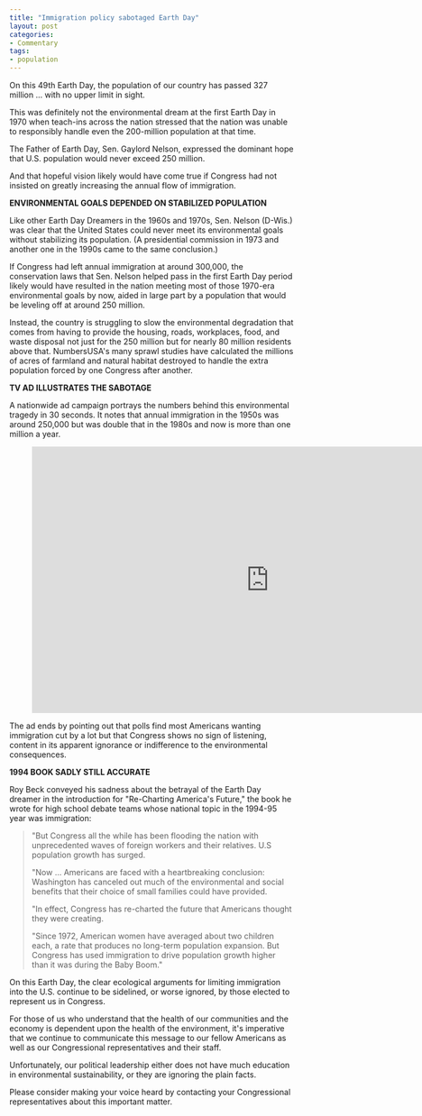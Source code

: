 ```yaml
---
title: "Immigration policy sabotaged Earth Day"
layout: post
categories:
- Commentary
tags:
- population
---
```


On this 49th Earth Day, the population of our country has passed 327 million ... with no upper limit in sight.

This was definitely not the environmental dream at the first Earth Day in 1970 when teach-ins across the nation stressed that the nation was unable to responsibly handle even the 200-million population at that time.

The Father of Earth Day, Sen. Gaylord Nelson, expressed the dominant hope that U.S. population would never exceed 250 million.

And that hopeful vision likely would have come true if Congress had not insisted on greatly increasing the annual flow of immigration.

**ENVIRONMENTAL GOALS DEPENDED ON STABILIZED POPULATION**

Like other Earth Day Dreamers in the 1960s and 1970s, Sen. Nelson (D-Wis.) was clear that the United States could never meet its environmental goals without stabilizing its population. (A presidential commission in 1973 and another one in the 1990s came to the same conclusion.)

If Congress had left annual immigration at around 300,000, the conservation laws that Sen. Nelson helped pass in the first Earth Day period likely would have resulted in the nation meeting most of those 1970-era environmental goals by now, aided in large part by a population that would be leveling off at around 250 million.

Instead, the country is struggling to slow the environmental degradation that comes from having to provide the housing, roads, workplaces, food, and waste disposal not just for the 250 million but for nearly 80 million residents above that. NumbersUSA's many sprawl studies have calculated the millions of acres of farmland and natural habitat destroyed to handle the extra population forced by one Congress after another.

**TV AD ILLUSTRATES THE SABOTAGE**

A nationwide ad campaign portrays the numbers behind this environmental tragedy in 30 seconds. It notes that annual immigration in the 1950s was around 250,000 but was double that in the 1980s and now is more than one million a year.

<figure class="wp-block-embed-youtube wp-block-embed is-type-video is-provider-youtube wp-embed-aspect-16-9 wp-has-aspect-ratio"><div class="wp-block-embed__wrapper"><iframe allow="accelerometer; autoplay; encrypted-media; gyroscope; picture-in-picture" allowfullscreen="" frameborder="0" height="473" loading="lazy" src="https://www.youtube.com/embed/APizyxBQC4s?feature=oembed" width="840"></iframe></div></figure>The ad ends by pointing out that polls find most Americans wanting immigration cut by a lot but that Congress shows no sign of listening, content in its apparent ignorance or indifference to the environmental consequences.

**1994 BOOK SADLY STILL ACCURATE**

Roy Beck conveyed his sadness about the betrayal of the Earth Day dreamer in the introduction for "Re-Charting America's Future," the book he wrote for high school debate teams whose national topic in the 1994-95 year was immigration:

> "But Congress all the while has been flooding the nation with unprecedented waves of foreign workers and their relatives. U.S population growth has surged.
>
> "Now ... Americans are faced with a heartbreaking conclusion: Washington has canceled out much of the environmental and social benefits that their choice of small families could have provided.
>
> "In effect, Congress has re-charted the future that Americans thought they were creating.
>
> "Since 1972, American women have averaged about two children each, a rate that produces no long-term population expansion. But Congress has used immigration to drive population growth higher than it was during the Baby Boom."

On this Earth Day, the clear ecological arguments for limiting immigration into the U.S. continue to be sidelined, or worse ignored, by those elected to represent us in Congress.

For those of us who understand that the health of our communities and the economy is dependent upon the health of the environment, it's imperative that we continue to communicate this message to our fellow Americans as well as our Congressional representatives and their staff.

Unfortunately, our political leadership either does not have much education in environmental sustainability, or they are ignoring the plain facts.

Please consider making your voice heard by contacting your Congressional representatives about this important matter.